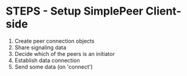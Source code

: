 # STEPS - Setup SimplePeer Client-side
1. Create peer connection objects
2. Share signaling data
3. Decide which of the peers is an initiator
4. Establish data connection
5. Send some data (on 'connect')
